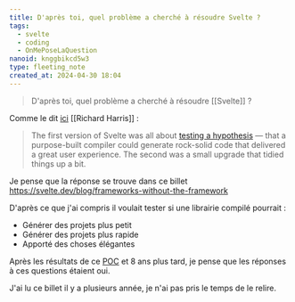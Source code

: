 ```yaml
---
title: D'après toi, quel problème a cherché à résoudre Svelte ?
tags:
  - svelte
  - coding
  - OnMePoseLaQuestion
nanoid: knggbikcd5w3
type: fleeting_note
created_at: 2024-04-30 18:04
---
```


> D'après toi, quel problème a cherché à résoudre [[Svelte]] ?

Comme le dit [ici](https://svelte.dev/blog/svelte-3-rethinking-reactivity) [[Richard Harris]] : 

> The first version of Svelte was all about [testing a hypothesis](https://svelte.dev/blog/frameworks-without-the-framework) — that a purpose-built compiler could generate rock-solid code that delivered a great user experience. The second was a small upgrade that tidied things up a bit.

Je pense que la réponse se trouve dans ce billet https://svelte.dev/blog/frameworks-without-the-framework

D'après ce que j'ai compris il voulait tester si une librairie compilé pourrait :

- Générer des projets plus petit
- Générer des projets plus rapide
- Apporté des choses élégantes

Après les résultats de ce [POC](https://svelte.dev/blog/frameworks-without-the-framework) et 8 ans plus tard, je pense que les réponses à ces questions étaient oui.

J'ai lu ce billet il y a plusieurs année, je n'ai pas pris le temps de le relire.
